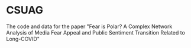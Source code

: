 # CSUAG
The code and data for the paper "Fear is Polar? A Complex Network Analysis of Media Fear Appeal and Public Sentiment Transition Related to Long-COVID"
